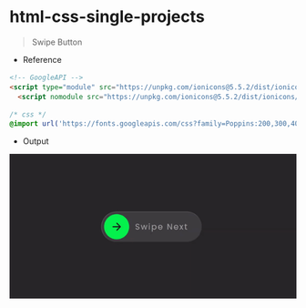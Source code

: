 # html-css-single-projects

> Swipe Button

* Reference

``` html
<!-- GoogleAPI -->
<script type="module" src="https://unpkg.com/ionicons@5.5.2/dist/ionicons/ionicons.esm.js"></script>
  <script nomodule src="https://unpkg.com/ionicons@5.5.2/dist/ionicons/ionicons.js"></script>
```

```css 
/* css */
@import url('https://fonts.googleapis.com/css?family=Poppins:200,300,400,500,600,700,800,900&display=swap');
```

* Output

![Swipe Button](results/swipe-button.gif)


